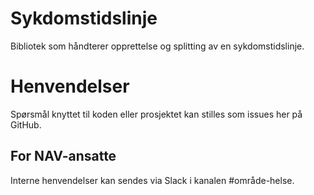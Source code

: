 Sykdomstidslinje
================

Bibliotek som håndterer opprettelse og splitting av en sykdomstidslinje.

# Henvendelser

Spørsmål knyttet til koden eller prosjektet kan stilles som issues her på GitHub.

## For NAV-ansatte

Interne henvendelser kan sendes via Slack i kanalen #område-helse.
